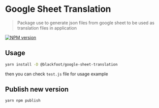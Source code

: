# Google Sheet Translation

> Package use to generate json files from google sheet to be used as translation files in application

[![NPM version](https://img.shields.io/npm/v/@blackfoot/google-sheet-translation)](https://www.npmjs.com/package/@blackfoot/google-sheet-translation)

## Usage

```sh
yarn install -D @blackfoot/google-sheet-translation
```

then you can check `test.js` file for usage example

## Publish new version

`yarn npm publish`
